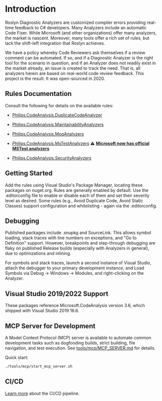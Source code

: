 # Introduction
Roslyn Diagnostic Analyzers are customized compiler errors providing real-time feedback to C# developers. Many Analyzers include an automatic Code Fixer. While Microsoft (and other organizations) offer many analyzers, the market is nascent. Moreover, many tools offer a rich set of rules, but lack the shift-left integration that Roslyn achieves.

We have a policy whereby Code Reviewers ask themselves if a review comment can be automated.  If so, and if a Diagnostic Analyzer is the right tool for the scenario in question, and if an Analyzer does not readily exist in the market already, an issue is created to track the need. That is, all analyzers herein are based on real-world code review feedback. This project is the result. It was open-sourced in 2020.

## Rules Documentation
Consult the following for details on the available rules:

* [Philips.CodeAnalysis.DuplicateCodeAnalyzer](./Philips.CodeAnalysis.DuplicateCodeAnalyzer/Philips.CodeAnalysis.DuplicateCodeAnalyzer.md)

* [Philips.CodeAnalysis.MaintainabilityAnalyzers](./Philips.CodeAnalysis.MaintainabilityAnalyzers/Philips.CodeAnalysis.MaintainabilityAnalyzers.md)

* [Philips.CodeAnalysis.MoqAnalyzers](./Philips.CodeAnalysis.MoqAnalyzers/Philips.CodeAnalysis.MoqAnalyzers.md)

* [Philips.CodeAnalysis.MsTestAnalyzers](./Philips.CodeAnalysis.MsTestAnalyzers/Philips.CodeAnalysis.MsTestAnalyzers.md) ⚠️ **[Microsoft now has official MSTest analyzers](./Documentation/MsTest.md)**

* [Philips.CodeAnalysis.SecurityAnalyzers](./Philips.CodeAnalysis.SecurityAnalyzers/Philips.CodeAnalysis.SecurityAnalyzers.md)


## Getting Started

Add the rules using Visual Studio's Package Manager, locating these packages on nuget.org.  Rules are generally enabled by default.  Use the .editorconfig file to enable or disable each of them and set their severity level as desired.
Some rules (e.g., Avoid Duplicate Code, Avoid Static Classes) support configuration and whitelisting - again via the .editorconfig.

## Debugging

Published packages include .snupkg and SourceLink. This allows symbol loading, stack traces with line numbers on exceptions, and "Go to Definition" support. However, breakpoints and step-through debugging are flaky on published Release builds (especially with Analyzers in general), due to optimizations and inlining. 

For symbols and stack traces, launch a second instance of Visual Studio, attach the debugger to your primary development instance, and Load Symbols via Debug -> Windows -> Modules, and right-clicking on the Analyzer.

## Visual Studio 2019/2022 Support

These packages reference Microsoft.CodeAnalysis version 3.6, which shipped with Visual Studio 2019 16.6.

## MCP Server for Development

A Model Context Protocol (MCP) server is available to automate common development tasks such as dogfooding builds, strict building, file navigation, and test execution. See [tools/mcp/MCP_SERVER.md](./tools/mcp/MCP_SERVER.md) for details.

Quick start:
```bash
./tools/mcp/start_mcp_server.sh
```

## CI/CD
[Learn more](./cicd.md) about the CI/CD pipeline.
